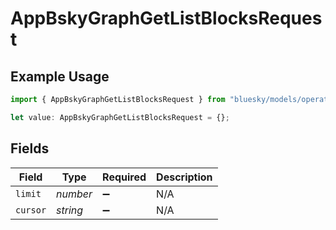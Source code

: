# AppBskyGraphGetListBlocksRequest

## Example Usage

```typescript
import { AppBskyGraphGetListBlocksRequest } from "bluesky/models/operations";

let value: AppBskyGraphGetListBlocksRequest = {};
```

## Fields

| Field              | Type               | Required           | Description        |
| ------------------ | ------------------ | ------------------ | ------------------ |
| `limit`            | *number*           | :heavy_minus_sign: | N/A                |
| `cursor`           | *string*           | :heavy_minus_sign: | N/A                |